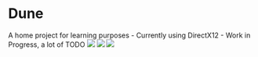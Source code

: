 # Dune
A home project for learning purposes - Currently using DirectX12 - Work in Progress, a lot of TODO
![](https://github.com/Ahzenrei/Dune/blob/main/FlyingLights.gif)
![](https://github.com/Ahzenrei/Dune/blob/main/ShadowMap.gif)
![](https://github.com/Ahzenrei/Dune/blob/main/SponzaLighted.png)
